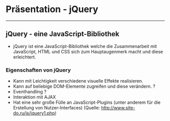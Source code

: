 # Präsentation - jQuery
----------------------------------------------------------------------------

## jQuery - eine JavaScript-Bibliothek

* jQuery ist eine JavaScript-Bibliothek welche die Zusammenarbeit mit JavaScript, HTML und CSS sich zum Hauptaugenmerk macht und diese erleichtert.


### Eigenschaften von jQuery

* Kann mit Leichtigkeit verschiedene visuelle Effekte realisieren.
* Kann auf beliebige DOM-Elemente zugreifen und diese verändern. ?
* Eventhandling ?
* Interaktion mit AJAX
* Hat eine sehr große Fülle an JavaScript-Plugins (unter anderem für die Erstellung von Nutzer-Interfaces) 
 (Quelle: http://www.site-do.ru/js/jquery1.php)
